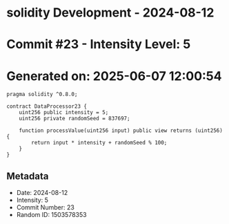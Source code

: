 ﻿# solidity Development - 2024-08-12
# Commit #23 - Intensity Level: 5
# Generated on: 2025-06-07 12:00:54
```solidity
pragma solidity ^0.8.0;

contract DataProcessor23 {
    uint256 public intensity = 5;
    uint256 private randomSeed = 837697;

    function processValue(uint256 input) public view returns (uint256) {
        return input * intensity + randomSeed % 100;
    }
}
```
## Metadata
- Date: 2024-08-12
- Intensity: 5
- Commit Number: 23
- Random ID: 1503578353
